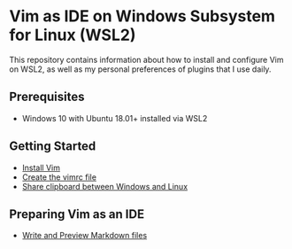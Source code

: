 # Vim as IDE on Windows Subsystem for Linux (WSL2)

This repository contains information about how to install and configure Vim on WSL2, as well as my personal preferences of plugins that I use daily.

## Prerequisites

* Windows 10 with Ubuntu 18.01+ installed via WSL2

## Getting Started

* [Install Vim](./docs/install-vim.md)
* [Create the vimrc file](./docs/create-vimrc.md)
* [Share clipboard between Windows and Linux](./docs/share-clipboard-windows-linux.md)

## Preparing Vim as an IDE

* [Write and Preview Markdown files](./docs/markdown.md)
